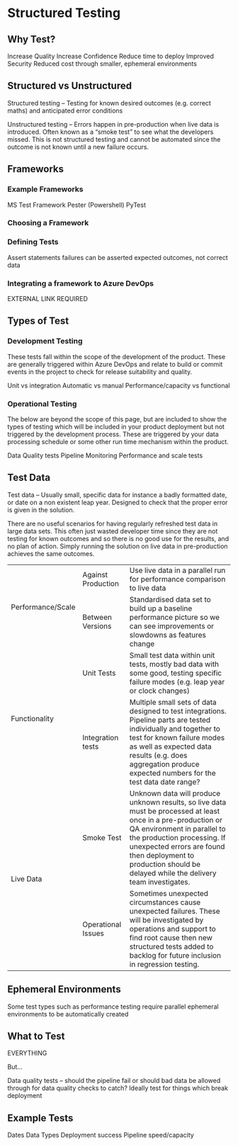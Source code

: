 # Structured Testing

## Why Test?

Increase Quality
Increase Confidence
Reduce time to deploy
Improved Security
Reduced cost through smaller, ephemeral environments

## Structured vs Unstructured

Structured testing – Testing for known desired outcomes (e.g. correct maths) and anticipated error conditions 

Unstructured testing – Errors happen in pre-production when live data is introduced. Often known as a “smoke test” to see what the developers missed. This is not structured testing and cannot be automated since the outcome is not known until a new failure occurs. 

## Frameworks

### Example Frameworks

MS Test Framework
Pester (Powershell)
PyTest

### Choosing a Framework

### Defining Tests

Assert statements
failures can be asserted
expected outcomes, not correct data

### Integrating a framework to Azure DevOps

EXTERNAL LINK REQUIRED

## Types of Test

### Development Testing

These tests fall within the scope of the development of the product. These are generally triggered within Azure DevOps and relate to build or commit events in the project to check for release suitability and quality.

Unit vs integration
Automatic vs manual
Performance/capacity vs functional

### Operational Testing

The below are beyond the scope of this page, but are included to show the types of testing which will be included in your product deployment but not triggered by the development process. These are triggered by your data processing schedule or some other run time mechanism within the product.

Data Quality tests
Pipeline Monitoring
Performance and scale tests

## Test Data

Test data – Usually small, specific data for instance a badly formatted date, or date on a non existent leap year. Designed to check that the proper error is given in the solution. 

There are no useful scenarios for having regularly refreshed test data in large data sets. This often just wasted developer time since they are not testing for known outcomes and so there is no good  use for the results, and no plan of action. Simply running the solution on live data in pre-production achieves the same outcomes. 

<table>
  <tr>
    <td rowspan="2">Performance/Scale </td>
    <td>Against Production </td>
    <td>Use live data in a parallel run for performance comparison to live data</td>
  </tr>
  <tr>
    <td>Between Versions</td>
    <td>Standardised data set to build up a baseline performance picture so we can see improvements or slowdowns as features change</td>
  </tr>
  <tr>
    <td rowspan="2">Functionality</td>
    <td>Unit Tests</td>
    <td>Small test data within unit tests, mostly bad data with some good, testing specific failure modes (e.g. leap year or clock changes) </td>
  </tr>
  <tr>
    <td>Integration tests</td>
    <td>Multiple small sets of data designed to test integrations. Pipeline parts are tested individually and together to test for known failure modes as well as expected data results (e.g. does aggregation produce expected numbers for the test data date range?</td>
  </tr>
  <tr>
    <td rowspan="2">Live Data</td>
    <td>Smoke Test</td>
    <td>Unknown data will produce unknown results, so live data must be processed at least once in a pre-production or QA environment in parallel to the production processing. If unexpected errors are found then deployment to production should be delayed while the delivery team investigates.</td>
  </tr>
  <tr>
    <td>Operational Issues</td>
    <td>Sometimes unexpected circumstances cause unexpected failures. These will be investigated by operations and support to find root cause then new structured tests added to backlog for future inclusion in regression testing.</td>
  </tr>
</table>

## Ephemeral Environments

Some test types such as performance testing require parallel ephemeral environments to be automatically created

## What to Test

EVERYTHING

But…

Data quality tests – should the pipeline fail or should bad data be allowed through for data quality checks to catch? Ideally test for things which break deployment

## Example Tests

Dates
Data Types
Deployment success
Pipeline speed/capacity
